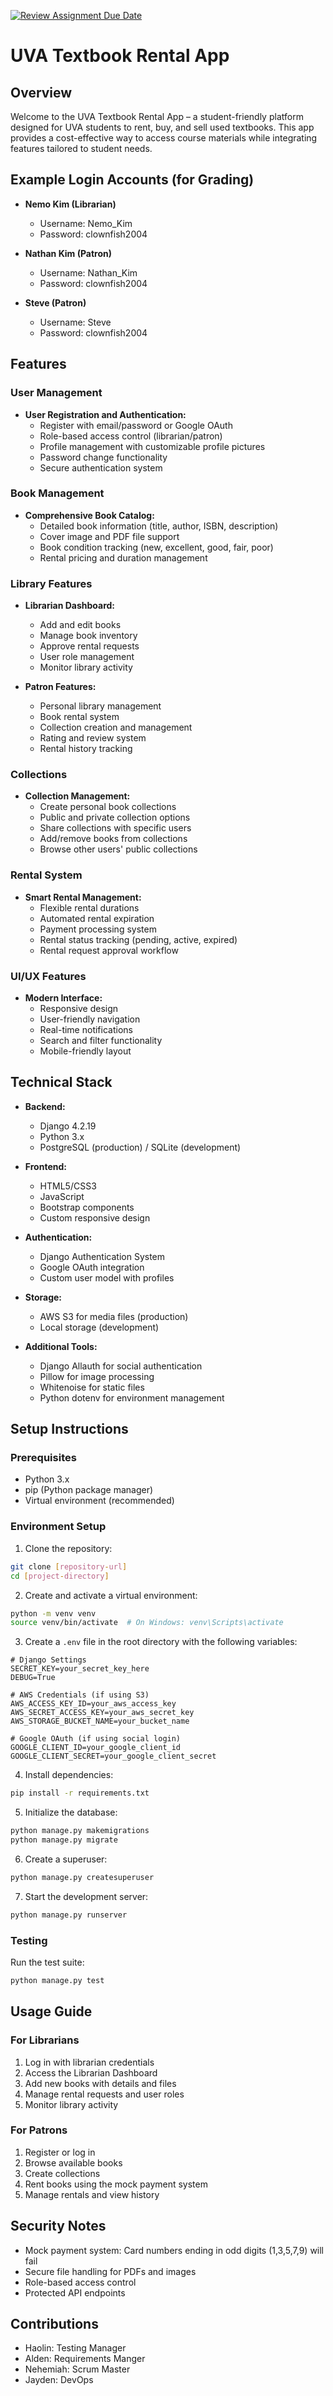 [![Review Assignment Due Date](https://classroom.github.com/assets/deadline-readme-button-22041afd0340ce965d47ae6ef1cefeee28c7c493a6346c4f15d667ab976d596c.svg)](https://classroom.github.com/a/hLqvXyMi)


# UVA Textbook Rental App

## Overview

Welcome to the UVA Textbook Rental App – a student-friendly platform designed for UVA students to rent, buy, and sell used textbooks. This app provides a cost-effective way to access course materials while integrating features tailored to student needs.

## Example Login Accounts (for Grading)

- **Nemo Kim (Librarian)**
  - Username: Nemo_Kim
  - Password: clownfish2004

- **Nathan Kim (Patron)**
  - Username: Nathan_Kim
  - Password: clownfish2004

- **Steve (Patron)**
  - Username: Steve
  - Password: clownfish2004

## Features

### User Management
- **User Registration and Authentication:** 
  - Register with email/password or Google OAuth
  - Role-based access control (librarian/patron)
  - Profile management with customizable profile pictures
  - Password change functionality
  - Secure authentication system

### Book Management
- **Comprehensive Book Catalog:**
  - Detailed book information (title, author, ISBN, description)
  - Cover image and PDF file support
  - Book condition tracking (new, excellent, good, fair, poor)
  - Rental pricing and duration management

### Library Features
- **Librarian Dashboard:**
  - Add and edit books
  - Manage book inventory
  - Approve rental requests
  - User role management
  - Monitor library activity

- **Patron Features:**
  - Personal library management
  - Book rental system
  - Collection creation and management
  - Rating and review system
  - Rental history tracking

### Collections
- **Collection Management:**
  - Create personal book collections
  - Public and private collection options
  - Share collections with specific users
  - Add/remove books from collections
  - Browse other users' public collections

### Rental System
- **Smart Rental Management:**
  - Flexible rental durations
  - Automated rental expiration
  - Payment processing system
  - Rental status tracking (pending, active, expired)
  - Rental request approval workflow

### UI/UX Features
- **Modern Interface:**
  - Responsive design
  - User-friendly navigation
  - Real-time notifications
  - Search and filter functionality
  - Mobile-friendly layout

## Technical Stack

- **Backend:**
  - Django 4.2.19
  - Python 3.x
  - PostgreSQL (production) / SQLite (development)

- **Frontend:**
  - HTML5/CSS3
  - JavaScript
  - Bootstrap components
  - Custom responsive design

- **Authentication:**
  - Django Authentication System
  - Google OAuth integration
  - Custom user model with profiles

- **Storage:**
  - AWS S3 for media files (production)
  - Local storage (development)

- **Additional Tools:**
  - Django Allauth for social authentication
  - Pillow for image processing
  - Whitenoise for static files
  - Python dotenv for environment management

## Setup Instructions

### Prerequisites
- Python 3.x
- pip (Python package manager)
- Virtual environment (recommended)

### Environment Setup

1. Clone the repository:
```bash
git clone [repository-url]
cd [project-directory]
```

2. Create and activate a virtual environment:
```bash
python -m venv venv
source venv/bin/activate  # On Windows: venv\Scripts\activate
```

3. Create a `.env` file in the root directory with the following variables:
```
# Django Settings
SECRET_KEY=your_secret_key_here
DEBUG=True

# AWS Credentials (if using S3)
AWS_ACCESS_KEY_ID=your_aws_access_key
AWS_SECRET_ACCESS_KEY=your_aws_secret_key
AWS_STORAGE_BUCKET_NAME=your_bucket_name

# Google OAuth (if using social login)
GOOGLE_CLIENT_ID=your_google_client_id
GOOGLE_CLIENT_SECRET=your_google_client_secret
```

4. Install dependencies:
```bash
pip install -r requirements.txt
```

5. Initialize the database:
```bash
python manage.py makemigrations
python manage.py migrate
```

6. Create a superuser:
```bash
python manage.py createsuperuser
```

7. Start the development server:
```bash
python manage.py runserver
```

### Testing
Run the test suite:
```bash
python manage.py test
```

## Usage Guide

### For Librarians
1. Log in with librarian credentials
2. Access the Librarian Dashboard
3. Add new books with details and files
4. Manage rental requests and user roles
5. Monitor library activity

### For Patrons
1. Register or log in
2. Browse available books
3. Create collections
4. Rent books using the mock payment system
5. Manage rentals and view history

## Security Notes
- Mock payment system: Card numbers ending in odd digits (1,3,5,7,9) will fail
- Secure file handling for PDFs and images
- Role-based access control
- Protected API endpoints

## Contributions
- Haolin: Testing Manager
- Alden: Requirements Manger
- Nehemiah: Scrum Master
- Jayden: DevOps





